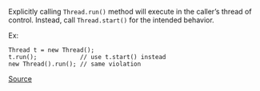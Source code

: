 Explicitly calling `Thread.run()` method will execute in the caller’s thread of control.
Instead, call `Thread.start()` for the intended behavior.

Ex:

```
Thread t = new Thread();
t.run();            // use t.start() instead
new Thread().run(); // same violation
```

[Source](http://pmd.sourceforge.net/pmd-5.3.2/pmd-java/rules/java/basic.html#DontCallThreadRun)
